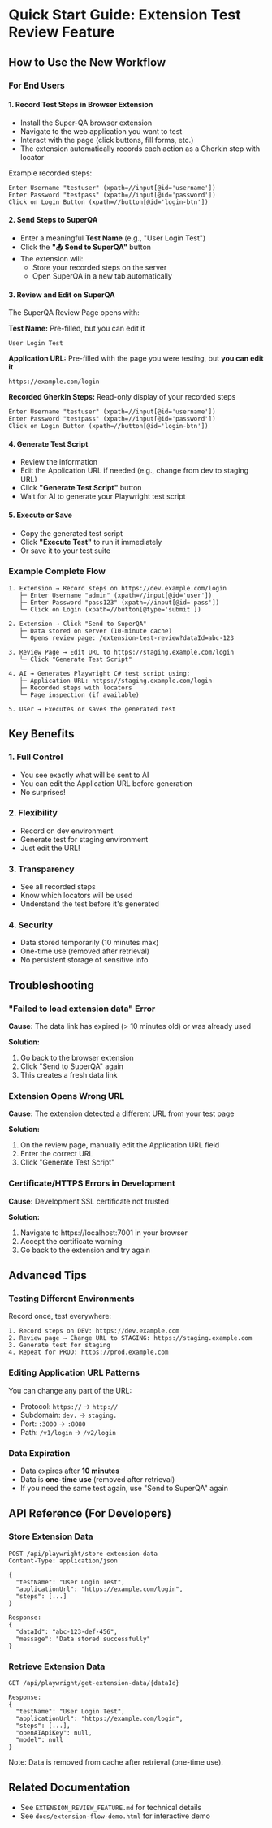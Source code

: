 # Quick Start Guide: Extension Test Review Feature

## How to Use the New Workflow

### For End Users

#### 1. Record Test Steps in Browser Extension
- Install the Super-QA browser extension
- Navigate to the web application you want to test
- Interact with the page (click buttons, fill forms, etc.)
- The extension automatically records each action as a Gherkin step with locator

Example recorded steps:
```
Enter Username "testuser" (xpath=//input[@id='username'])
Enter Password "testpass" (xpath=//input[@id='password'])
Click on Login Button (xpath=//button[@id='login-btn'])
```

#### 2. Send Steps to SuperQA
- Enter a meaningful **Test Name** (e.g., "User Login Test")
- Click the **"📤 Send to SuperQA"** button
- The extension will:
  - Store your recorded steps on the server
  - Open SuperQA in a new tab automatically

#### 3. Review and Edit on SuperQA
The SuperQA Review Page opens with:

**Test Name:** Pre-filled, but you can edit it
```
User Login Test
```

**Application URL:** Pre-filled with the page you were testing, but **you can edit it**
```
https://example.com/login
```

**Recorded Gherkin Steps:** Read-only display of your recorded steps
```
Enter Username "testuser" (xpath=//input[@id='username'])
Enter Password "testpass" (xpath=//input[@id='password'])
Click on Login Button (xpath=//button[@id='login-btn'])
```

#### 4. Generate Test Script
- Review the information
- Edit the Application URL if needed (e.g., change from dev to staging URL)
- Click **"Generate Test Script"** button
- Wait for AI to generate your Playwright test script

#### 5. Execute or Save
- Copy the generated test script
- Click **"Execute Test"** to run it immediately
- Or save it to your test suite

### Example Complete Flow

```
1. Extension → Record steps on https://dev.example.com/login
   ├─ Enter Username "admin" (xpath=//input[@id='user'])
   ├─ Enter Password "pass123" (xpath=//input[@id='pass'])
   └─ Click on Login (xpath=//button[@type='submit'])

2. Extension → Click "Send to SuperQA"
   ├─ Data stored on server (10-minute cache)
   └─ Opens review page: /extension-test-review?dataId=abc-123

3. Review Page → Edit URL to https://staging.example.com/login
   └─ Click "Generate Test Script"

4. AI → Generates Playwright C# test script using:
   ├─ Application URL: https://staging.example.com/login
   ├─ Recorded steps with locators
   └─ Page inspection (if available)

5. User → Executes or saves the generated test
```

## Key Benefits

### 1. **Full Control**
- You see exactly what will be sent to AI
- You can edit the Application URL before generation
- No surprises!

### 2. **Flexibility**
- Record on dev environment
- Generate test for staging environment
- Just edit the URL!

### 3. **Transparency**
- See all recorded steps
- Know which locators will be used
- Understand the test before it's generated

### 4. **Security**
- Data stored temporarily (10 minutes max)
- One-time use (removed after retrieval)
- No persistent storage of sensitive info

## Troubleshooting

### "Failed to load extension data" Error
**Cause:** The data link has expired (> 10 minutes old) or was already used

**Solution:** 
1. Go back to the browser extension
2. Click "Send to SuperQA" again
3. This creates a fresh data link

### Extension Opens Wrong URL
**Cause:** The extension detected a different URL from your test page

**Solution:**
1. On the review page, manually edit the Application URL field
2. Enter the correct URL
3. Click "Generate Test Script"

### Certificate/HTTPS Errors in Development
**Cause:** Development SSL certificate not trusted

**Solution:**
1. Navigate to https://localhost:7001 in your browser
2. Accept the certificate warning
3. Go back to the extension and try again

## Advanced Tips

### Testing Different Environments
Record once, test everywhere:
```
1. Record steps on DEV: https://dev.example.com
2. Review page → Change URL to STAGING: https://staging.example.com
3. Generate test for staging
4. Repeat for PROD: https://prod.example.com
```

### Editing Application URL Patterns
You can change any part of the URL:
- Protocol: `https://` → `http://`
- Subdomain: `dev.` → `staging.`
- Port: `:3000` → `:8080`
- Path: `/v1/login` → `/v2/login`

### Data Expiration
- Data expires after **10 minutes**
- Data is **one-time use** (removed after retrieval)
- If you need the same test again, use "Send to SuperQA" again

## API Reference (For Developers)

### Store Extension Data
```http
POST /api/playwright/store-extension-data
Content-Type: application/json

{
  "testName": "User Login Test",
  "applicationUrl": "https://example.com/login",
  "steps": [...]
}

Response:
{
  "dataId": "abc-123-def-456",
  "message": "Data stored successfully"
}
```

### Retrieve Extension Data
```http
GET /api/playwright/get-extension-data/{dataId}

Response:
{
  "testName": "User Login Test",
  "applicationUrl": "https://example.com/login",
  "steps": [...],
  "openAIApiKey": null,
  "model": null
}
```

Note: Data is removed from cache after retrieval (one-time use).

## Related Documentation
- See `EXTENSION_REVIEW_FEATURE.md` for technical details
- See `docs/extension-flow-demo.html` for interactive demo
